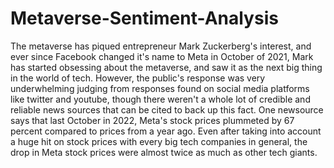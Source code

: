 # Metaverse-Sentiment-Analysis

The metaverse has piqued entrepreneur Mark Zuckerberg's interest, and ever since Facebook changed it's name to Meta in October of 2021, Mark has started obsessing about the metaverse, and saw it as the next big thing in the world of tech. However, the public's response was very underwhelming judging from responses found on social media platforms like twitter and youtube, though there weren't a whole lot of credible and reliable news sources that can be cited to back up this fact. One newsource says that last October in 2022, Meta's stock prices plummeted by 67 percent compared to prices from a year ago. Even after taking into account a huge hit on stock prices with every big tech companies in general, the drop in Meta stock prices were almost twice as much as other tech giants. 
